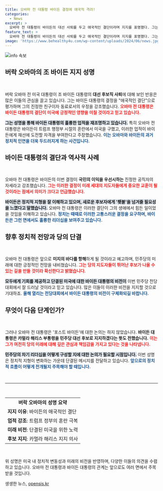 ```yaml
---
title: 오바마 전 대통령 바이든 결정에 애국적 격려!
categories:
  - News
excerpt: >
  오바마 전 대통령이 바이든의 대선 사퇴를 두고 애국적인 결단이라며 지지를 표명했다. 그는 바이든이 국민의 이익을 우선시하고 새로운 지도자에게 기회를 주려는 결단을 높이 평가했다.
feature_text: >
  오바마 전 대통령이 바이든의 대선 사퇴를 두고 애국적인 결단이라며 지지를 표명했다. 그는 바이든이 국민의 이익을 우선시하고 새로운 지도자에게 기회를 주려는 결단을 높이 평가했다.
image: 'https://www.behealthy4u.com/wp-content/uploads/2024/06/news.jpg'
---
```


<p><img src="https://www.behealthy4u.com/wp-content/uploads/2024/06/news.jpg" alt="info 속보" /></p>

<h2 data-ke-size="size26">버락 오바마의 조 바이든 지지 성명</h2>

<p data-ke-size="size16">&nbsp;</p>

<p>버락 오바마 전 미국 대통령이 조 바이든 대통령의 <b>대선 후보직 사퇴</b>에 대해 보인 반응은 많은 이들의 관심을 끌고 있습니다. 그는 바이든 대통령의 결정을 "애국적인 결단"으로 평가하며 그의 진정한 친구이자 동료로서의 우정을 강조했습니다. <b><span style="color: #ee2323;">오바마 전 대통령은 바이든 대통령의 결단이 미국에 긍정적인 영향을 미칠 것이라고 믿고 있습니다.</span></b> </p>

<p><b><span style="background-color: #21538527;">그는 성명을 통해 바이든 대통령의 훌륭한 업적을 재조명하고 있습니다.</span></b> 특히 오바마 전 대통령은 바이든이 트럼프 행정부 시절의 혼란에서 미국을 구했고, 이러한 업적이 바이든에게 재선에 도전할 자격을 부여한다고 주장했습니다. <b><span style="color: #1a5490;">이는 오바마와 바이든의 과거 정치적 인연을 더욱 두드러지게 하는 사건입니다.</span></b></p>

<h2 data-ke-size="size26">바이든 대통령의 결단과 역사적 사례</h2>

<p data-ke-size="size16">&nbsp;</p>

<p>오바마 전 대통령은 바이든의 이번 결정이 <b>국민의 이익을 우선시하는</b> 진정한 공직자의 자세라고 강조했습니다. <b><span style="color: #ee2323;">그는 이러한 결정이 미래 세대의 지도자들에게 중요한 교훈이 될 것이라는 점에서 의미가 크다고 언급했습니다.</span></b> </p>

<p><b><span style="background-color: #21538527;">바이든은 정치적 지형을 잘 이해하고 있으며, 새로운 후보자에게 '횃불'을 넘겨줄 필요성을 느꼈다고 말했습니다.</span></b> 오바마 전 대통령은 이러한 결단이 그의 생애에서 힘든 일이었을 것임을 이해하고 있습니다. <b><span style="color: #1a5490;">정치는 때때로 이러한 고통스러운 결정을 요구하며, 바이든은 그런 면에서도 훌륭한 리더십을 보여주고 있습니다.</span></b></p>

<h2 data-ke-size="size26">향후 정치적 전망과 당의 단결</h2>

<p data-ke-size="size16">&nbsp;</p>

<p>오바마 전 대통령은 앞으로 <b>미지의 바다를 항해</b>하게 될 것이라고 예고하며, 민주당의 미래에 대한 긍정적인 전망을 내비쳤습니다. <b><span style="color: #ee2323;">그는 당의 지도자들이 뛰어난 후보가 나올 수 있는 길을 만들 것이라 확신한다고 밝혔습니다.</span></b> </p>

<p><b><span style="background-color: #21538527;">모두에게 기회를 제공하고 단결된 미국에 대한 바이든 대통령의 비전이</span></b> 이번 민주당 전당대회에서 잘 드러날 것이라고 믿고 있습니다. 많은 이들이 이러한 비전을 지지할 것으로 기대하죠. <b><span style="color: #1a5490;">올해 열리는 전당대회에서 바이든 대통령의 비전이 구체화되길 바랍니다.</span></b></p>

<h2 data-ke-size="size26">무엇이 다음 단계인가?</h2>

<p data-ke-size="size16">&nbsp;</p>

<p>그러나 오바마 전 대통령은 '포스트 바이든'에 대한 논의는 하지 않았습니다. <b>바이든 대통령은 카멀라 해리스 부통령을 민주당 대선 후보로 지지하겠다는 뜻도 전했습니다.</b> <b><span style="color: #ee2323;">이는 그가 여전히 당의 미래에 대해 깊은 관심과 책임감을 가지고 있다는 것을 나타냅니다.</span></b> </p>

<p><b><span style="background-color: #21538527;">민주당의 차기 리더십을 어떻게 구성할 지에 대한 논의가 필요할 시점입니다.</span></b> 이번 성명은 정치적 지형이 변화하는 가운데 단결된 메시지를 전달하고 있습니다. <b><span style="color: #1a5490;">앞으로의 정치적 흐름이 어떻게 전개될지 주목해야 할 때입니다.</span></b></p>

<p data-ke-size="size16">&nbsp;</p> 

<hr>

<p data-ke-size="size16">&nbsp;</p>

<table style="width: 100%; border-collapse: collapse;">
  <tr>
    <td style="text-align: center; height: 17px;"><b>버락 오바마의 성명 요약</b></td>
  </tr>
  <tr>
    <td style="text-align: left;"><b>지지 이유</b>: 바이든의 애국적인 결단</td>
  </tr>
  <tr>
    <td style="text-align: left;"><b>업적 강조</b>: 트럼프 정부의 혼란 극복</td>
  </tr>
  <tr>
    <td style="text-align: left;"><b>미래 비전</b>: 단결된 미국을 위한 노력</td>
  </tr>
  <tr>
    <td style="text-align: left;"><b>후보 지지</b>: 카멀라 해리스 지지 의사</td>
  </tr>
</table>

<p data-ke-size="size16">&nbsp;</p> 

<p>위 성명은 미국 내 정치적 변동성과 미래의 비전을 반영하며, 다양한 이들의 의견을 수렴하고 있습니다. 오바마 전 대통령과 바이든 대통령의 관계는 앞으로도 여러 면에서 주목받을 것입니다.</p>
생생한 뉴스, <a href="https://opensis.kr" rel="dofollow">opensis.kr</a>


